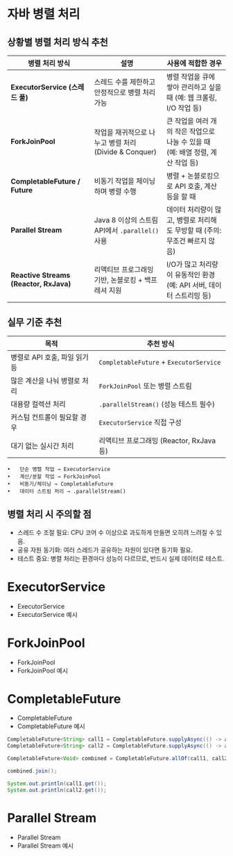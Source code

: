 # 자바 병렬 처리

## 상황별 병렬 처리 방식 추천

| 병렬 처리 방식                  | 설명                                                                 | 사용에 적합한 경우                                           |
|-------------------------------|----------------------------------------------------------------------|------------------------------------------------------------|
| **ExecutorService (스레드 풀)** | 스레드 수를 제한하고 안정적으로 병렬 처리 가능                         | 병렬 작업을 큐에 쌓아 관리하고 싶을 때 (예: 웹 크롤링, I/O 작업 등) |
| **ForkJoinPool**              | 작업을 재귀적으로 나누고 병렬 처리 (Divide & Conquer)                 | 큰 작업을 여러 개의 작은 작업으로 나눌 수 있을 때 (예: 배열 정렬, 계산 작업 등) |
| **CompletableFuture / Future** | 비동기 작업을 체이닝하며 병렬 수행                                    | 병렬 + 논블로킹으로 API 호출, 계산 등을 할 때                     |
| **Parallel Stream**           | Java 8 이상의 스트림 API에서 `.parallel()` 사용                         | 데이터 처리량이 많고, 병렬로 처리해도 무방할 때 (주의: 무조건 빠르지 않음) |
| **Reactive Streams (Reactor, RxJava)** | 리액티브 프로그래밍 기반, 논블로킹 + 백프레셔 지원           | I/O가 많고 처리량이 유동적인 환경 (예: API 서버, 데이터 스트리밍 등) |

## 실무 기준 추천

| 목적                         | 추천 방식                              |
|----------------------------|----------------------------------------|
| 병렬로 API 호출, 파일 읽기 등      | `CompletableFuture` + `ExecutorService` |
| 많은 계산을 나눠 병렬로 처리     | `ForkJoinPool` 또는 병렬 스트림               |
| 대용량 컬렉션 처리             | `.parallelStream()` (성능 테스트 필수)        |
| 커스텀 컨트롤이 필요할 경우       | `ExecutorService` 직접 구성                  |
| 대기 없는 실시간 처리          | 리액티브 프로그래밍 (Reactor, RxJava 등)     |

	•	단순 병렬 작업 → ExecutorService
	•	계산/분할 작업 → ForkJoinPool
	•	비동기/체이닝 → CompletableFuture
	•	데이터 스트림 처리 → .parallelStream()

## 병렬 처리 시 주의할 점
- 스레드 수 조절 필요: CPU 코어 수 이상으로 과도하게 만들면 오히려 느려질 수 있음.
- 공유 자원 동기화: 여러 스레드가 공유하는 자원이 있다면 동기화 필요.
- 테스트 중요: 병렬 처리는 환경마다 성능이 다르므로, 반드시 실제 데이터로 테스트.

ExecutorService
=======
- ExecutorService
- ExecutorService 예시

ForkJoinPool
=======
- ForkJoinPool
- ForkJoinPool 예시

CompletableFuture
=======
- CompletableFuture
- CompletableFuture 예시
```java
CompletableFuture<String> call1 = CompletableFuture.supplyAsync(() -> apiCall("A"));
CompletableFuture<String> call2 = CompletableFuture.supplyAsync(() -> apiCall("B"));

CompletableFuture<Void> combined = CompletableFuture.allOf(call1, call2);

combined.join();

System.out.println(call1.get());
System.out.println(call2.get());
```

Parallel Stream
=======
- Parallel Stream
- Parallel Stream 예시
